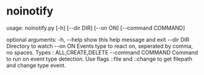# noinotify
usage: noinotify.py [-h] [--dir DIR] [--on ON] [--command COMMAND]

optional arguments:
  -h, --help         show this help message and exit
  --dir DIR          Directory to watch
  --on ON            Events type to react on, seperated by comma, no spaces.
                     Types : ALL,CREATE,DELETE
  --command COMMAND  Command to run on event type detection. Use flags ::file
                     and ::change to get filepath and change type event.
